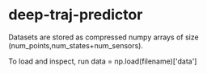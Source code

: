 # deep-traj-predictor

Datasets are stored as compressed numpy arrays of size (num_points,num_states+num_sensors).

To load and inspect, run data = np.load(filename)['data']
